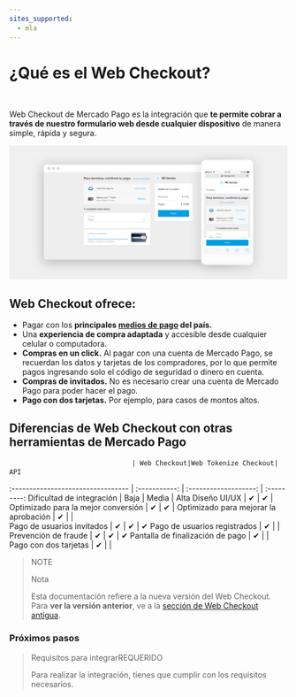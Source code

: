 ```yaml
---
sites_supported:
  - mla
---
```


# ¿Qué es el Web Checkout?
<br/>

Web Checkout de Mercado Pago es la integración que **te permite cobrar a través de nuestro formulario web desde cualquier dispositivo** de manera simple, rápida y segura.

![Basic-Checkout](/images/web-payment-checkout/cho-introduction.png)


## Web Checkout ofrece:

* Pagar con los **principales <a href="https://www.mercadopago.com.ar/ayuda/medios-de-pago-cuotas-promociones_264" target="_blank"> medios de pago</a> del país.**
* Una **experiencia de compra adaptada** y accesible desde cualquier celular o computadora.  
* **Compras en un click.** Al pagar con una cuenta de Mercado Pago, se recuerdan los datos y tarjetas de los compradores, por lo que permite pagos ingresando solo el código de seguridad o dinero en cuenta.
* **Compras de invitados.** No es necesario crear una cuenta de Mercado Pago para poder hacer el pago.
* **Pago con dos tarjetas.** Por ejemplo, para casos de montos altos.


## Diferencias de Web Checkout con otras herramientas de Mercado Pago

                                   | Web Checkout|Web Tokenize Checkout|      API
:---------------------------------  | :-----------: | :-------------------: | :---------:
Dificultad de integración 			  	     |     Baja    |       Media         |     Alta
Diseño UI/UX 							  	           |      ✔      |         ✔           |
Optimizado para la mejor conversión	     |      ✔      |         ✔           |
Optimizado para mejorar la aprobación    |      ✔      |                     |  
Pago de usuarios invitados         	     |      ✔      |         ✔           |      ✔
Pago de usuarios registrados       	     |      ✔      |                     |
Prevención de fraude               	     |      ✔      |         ✔           |      ✔
Pantalla de finalización de pago		     |      ✔      |                     |
Pago con dos tarjetas					           |      ✔      |                     |

> NOTE
>
> Nota
>
> Esta documentación refiere a la nueva versión del Web Checkout. Para **ver la versión anterior**, ve a la [sección de Web Checkout antigua](https://beta.mercadopago.com.ar/developers/es/guides/payments/web-payment-checkout/v1/introduction/).


### Próximos pasos

<div>
<a href="http://beta.mercadopago.com.ar/developers/es/guides/payments/web-payment-checkout/previous-requirements/" style="text-decoration:none;color:inherit">
<blockquote class="next-step-card next-step-card-left">
<p class="card-note-title">Requisitos para integrar<span class="card-status-tag card-status-tag-required">REQUERIDO</span></p>
 <p>Para realizar la integración, tienes que cumplir con los requisitos necesarios.</p>
</blockquote>
</a>
</div>
<br/>
<br/>
<br/>
<br/>
<br/>
